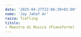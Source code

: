 ```yaml
---
date: '2025-04-27T22:06:30+02:00'
nome: 'Jay Jahaf Ar'
razza: Tiefling
titolo:
- Maestro di Musica (Pianoforte)
---
```

